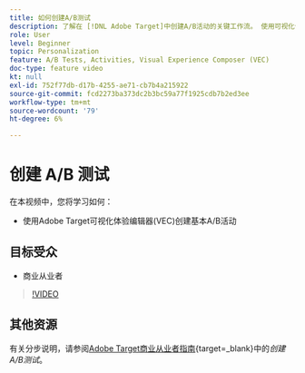 ```yaml
---
title: 如何创建A/B测试
description: 了解在 [!DNL Adobe Target]中创建A/B活动的关键工作流。 使用可视化体验编辑器(VEC)创建基本A/B活动。
role: User
level: Beginner
topic: Personalization
feature: A/B Tests, Activities, Visual Experience Composer (VEC)
doc-type: feature video
kt: null
exl-id: 752f77db-d17b-4255-ae71-cb7b4a215922
source-git-commit: fcd2273ba373dc2b3bc59a77f1925cdb7b2ed3ee
workflow-type: tm+mt
source-wordcount: '79'
ht-degree: 6%

---
```


# 创建 A/B 测试

在本视频中，您将学习如何：

* 使用Adobe Target可视化体验编辑器(VEC)创建基本A/B活动

## 目标受众

* 商业从业者

>[!VIDEO](https://video.tv.adobe.com/v/17391/?quality=12)

## 其他资源

有关分步说明，请参阅[Adobe Target商业从业者指南](https://experienceleague.adobe.com/docs/target/using/activities/abtest/create/test-create-ab.html?lang=zh-Hans){target=_blank}中的&#x200B;*创建A/B测试*。
